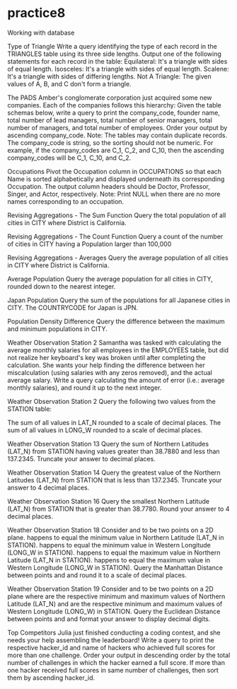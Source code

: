 # practice8
Working with database

Type of Triangle
Write a query identifying the type of each record in the TRIANGLES table using its three side lengths. Output one of the following statements for each record in the table:
Equilateral: It's a triangle with  sides of equal length.
Isosceles: It's a triangle with  sides of equal length.
Scalene: It's a triangle with  sides of differing lengths.
Not A Triangle: The given values of A, B, and C don't form a triangle.

The PADS
Amber's conglomerate corporation just acquired some new companies. Each of the companies follows this hierarchy: 
Given the table schemas below, write a query to print the company_code, founder name, total number of lead managers, total number of senior managers, total number of managers, and total number of employees. Order your output by ascending company_code.
Note:
The tables may contain duplicate records.
The company_code is string, so the sorting should not be numeric. For example, if the company_codes are C_1, C_2, and C_10, then the ascending company_codes will be C_1, C_10, and C_2.

Occupations
Pivot the Occupation column in OCCUPATIONS so that each Name is sorted alphabetically and displayed underneath its corresponding Occupation. The output column headers should be Doctor, Professor, Singer, and Actor, respectively.
Note: Print NULL when there are no more names corresponding to an occupation.

Revising Aggregations - The Sum Function
Query the total population of all cities in CITY where District is California.

Revising Aggregations - The Count Function
Query a count of the number of cities in CITY having a Population larger than 100,000

Revising Aggregations - Averages
Query the average population of all cities in CITY where District is California.

Average Population
Query the average population for all cities in CITY, rounded down to the nearest integer.

Japan Population
Query the sum of the populations for all Japanese cities in CITY. The COUNTRYCODE for Japan is JPN.

Population Density Difference
Query the difference between the maximum and minimum populations in CITY.

Weather Observation Station 2
Samantha was tasked with calculating the average monthly salaries for all employees in the EMPLOYEES table, but did not realize her keyboard's  key was broken until after completing the calculation. She wants your help finding the difference between her miscalculation (using salaries with any zeros removed), and the actual average salary.
Write a query calculating the amount of error (i.e.:  average monthly salaries), and round it up to the next integer.

Weather Observation Station 2
Query the following two values from the STATION table:

The sum of all values in LAT_N rounded to a scale of  decimal places.
The sum of all values in LONG_W rounded to a scale of  decimal places.

Weather Observation Station 13
Query the sum of Northern Latitudes (LAT_N) from STATION having values greater than 38.7880 and less than 137.2345. Truncate your answer to  decimal places.

Weather Observation Station 14
Query the greatest value of the Northern Latitudes (LAT_N) from STATION that is less than 137.2345. Truncate your answer to 4 decimal places.

Weather Observation Station 16
Query the smallest Northern Latitude (LAT_N) from STATION that is greater than 38.7780. Round your answer to 4 decimal places.

Weather Observation Station 18
Consider  and  to be two points on a 2D plane.
 happens to equal the minimum value in Northern Latitude (LAT_N in STATION).
 happens to equal the minimum value in Western Longitude (LONG_W in STATION).
 happens to equal the maximum value in Northern Latitude (LAT_N in STATION).
 happens to equal the maximum value in Western Longitude (LONG_W in STATION).
Query the Manhattan Distance between points  and  and round it to a scale of  decimal places.

Weather Observation Station 19
Consider  and  to be two points on a 2D plane where  are the respective minimum and maximum values of Northern Latitude (LAT_N) and  are the respective minimum and maximum values of Western Longitude (LONG_W) in STATION.
Query the Euclidean Distance between points  and  and format your answer to display  decimal digits.

Top Competitors
Julia just finished conducting a coding contest, and she needs your help assembling the leaderboard! Write a query to print the respective hacker_id and name of hackers who achieved full scores for more than one challenge. Order your output in descending order by the total number of challenges in which the hacker earned a full score. If more than one hacker received full scores in same number of challenges, then sort them by ascending hacker_id.

